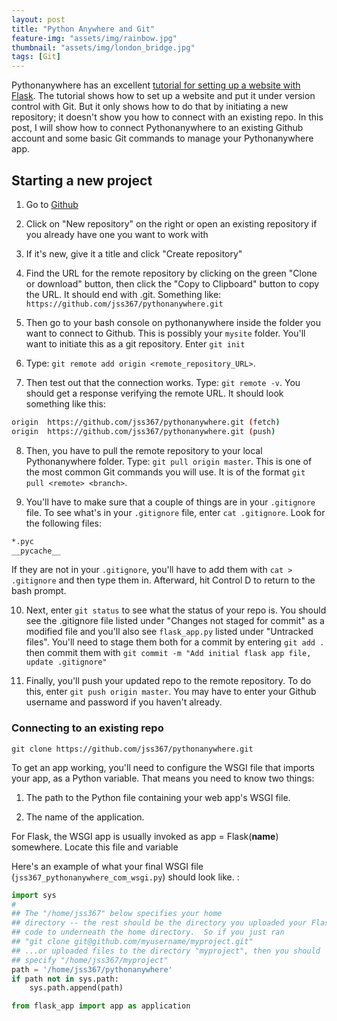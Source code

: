 ```yaml
---
layout: post
title: "Python Anywhere and Git"
feature-img: "assets/img/rainbow.jpg"
thumbnail: "assets/img/london_bridge.jpg"
tags: [Git]
---
```

Pythonanywhere has an excellent [tutorial for setting up a website with Flask](https://blog.pythonanywhere.com/121/). The tutorial shows how to set up a website and put it under version control with Git. But it only shows how to do that by initiating a new repository; it doesn't show you how to connect with an existing repo. In this post, I will show how to connect Pythonanywhere to an existing Github account and some basic Git commands to manage your Pythonanywhere app.<!--more-->


## Starting a new project

1. Go to [Github](https://github.com/)

2. Click on "New repository" on the right or open an existing repository if you already have one you want to work with

3. If it's new, give it a title and click "Create repository"

4. Find the URL for the remote repository by clicking on the green "Clone or download" button, then click the "Copy to Clipboard" button to copy the URL. It should end with .git. Something like: `https://github.com/jss367/pythonanywhere.git`

5. Then go to your bash console on pythonanywhere inside the folder you want to connect to Github. This is possibly your `mysite` folder. You'll want to initiate this as a git repository. Enter `git init`


6. Type: `git remote add origin <remote_repository_URL>`.

7. Then test out that the connection works. Type: `git remote -v`. You should get a response verifying the remote URL. It should look something like this:

```bash
origin  https://github.com/jss367/pythonanywhere.git (fetch)
origin  https://github.com/jss367/pythonanywhere.git (push)
```

8. Then, you have to pull the remote repository to your local Pythonanywhere folder. Type: `git pull origin master`. This is one of the most common Git commands you will use. It is of the format `git pull <remote> <branch>`.

9. You'll have to make sure that a couple of things are in your `.gitignore` file. To see what's in your `.gitignore` file, enter `cat .gitignore`. Look for the following files:
```bash
*.pyc
__pycache__
```

If they are not in your `.gitignore`, you'll have to add them with `cat > .gitignore` and then type them in. Afterward, hit Control D to return to the bash prompt.

10. Next, enter `git status` to see what the status of your repo is. You should see the .gitignore file listed under "Changes not staged for commit" as a modified file and you'll also see `flask_app.py` listed under "Untracked files". You'll need to stage them both for a commit by entering `git add .` then commit them with `git commit -m "Add initial flask app file, update .gitignore"`

11. Finally, you'll push your updated repo to the remote repository. To do this, enter `git push origin master`. You may have to enter your Github username and password if you haven't already.

### Connecting to an existing repo

`git clone https://github.com/jss367/pythonanywhere.git`

To get an app working, you'll need to configure the WSGI file that imports your app, as a Python variable. That means you need to know two things:

1. The path to the Python file containing your web app's WSGI file.

2. The name of the application.

For Flask, the WSGI app is usually invoked as app = Flask(__name__) somewhere. Locate this file and variable


Here's an example of what your final WSGI file (`jss367_pythonanywhere_com_wsgi.py`) should look like. :

```python
import sys
#
## The "/home/jss367" below specifies your home
## directory -- the rest should be the directory you uploaded your Flask
## code to underneath the home directory.  So if you just ran
## "git clone git@github.com/myusername/myproject.git"
## ...or uploaded files to the directory "myproject", then you should
## specify "/home/jss367/myproject"
path = '/home/jss367/pythonanywhere'
if path not in sys.path:
    sys.path.append(path)

from flask_app import app as application
```